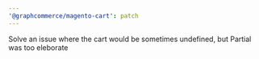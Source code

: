 ```yaml
---
'@graphcommerce/magento-cart': patch
---
```


Solve an issue where the cart would be sometimes undefined, but Partial was too eleborate
